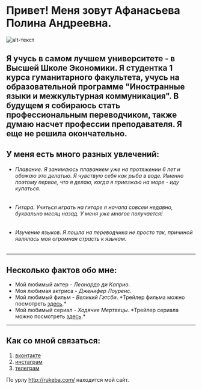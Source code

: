 # Привет! Меня зовут Афанасьева Полина Андреевна.
![alt-текст](https://pp.userapi.com/c836533/v836533793/5853b/bDsSuxmq_Z0.jpg "Необязательный титул")

Я учусь в самом лучшем университете - в Высшей Школе Экономики. Я студентка 1 курса гуманитарного факультета, учусь на образовательной программе "Иностранные языки и межкультурная коммуникация". В будущем я собираюсь стать профессиональным переводчиком, также думаю насчет профессии преподавателя. Я еще не решила окончательно.
------
## У меня есть много разных увлечений:
+ ###### Плавание.   Я занимаюсь плаванием уже на протяжении 6 лет и обожаю это делатью. Я чувствую себя как рыба в воде. Именно поэтому первое, что я делаю, когда я приезжаю на море - иду купаться.
+ ###### Гитара.   Учиться играть на гитаре я начала совсем недавно, буквально месяц назад. У меня уже многое получается!
+ ###### Изучение языков.   Я пошла на переводчика не просто так, причиной являлась моя огромная страсть к языкам.
***
## Несколько фактов обо мне:
* Мой любимый актер - *Леонардо ди Каприо*.
* Моя любимая актриса - *Дженифер Лоуренс*.
* Мой любимый фильм - *Великий Гэтсби*. \*Трейлер фильма можно посмотреть [здесь][1].\*
* Мой любимый сериал - *Ходячие Мертвецы*. \*Трейлер сериала можно посмотреть [здесь][2].\* 
* * *
## Как со мной связаться:
 1. [вконтакте](hhtp://www.vk.com/polinaaf/)
 2. [инстаграм](hhtp://www.instagram.com/tiskau_tornado/)
 3. [телеграм](hhtp://t.me/polinafanaseva/)
  
По урлу <http://rukeba.com/> находится мой сайт.
 

 
 [1]: https://www.youtube.com/watch?v=ibqIWYqzG7w/ "Великий Гэтсби"
 [2]: https://www.youtube.com/watch?v=cu2ApTImBKc/ "Ходячие мертвецы"



